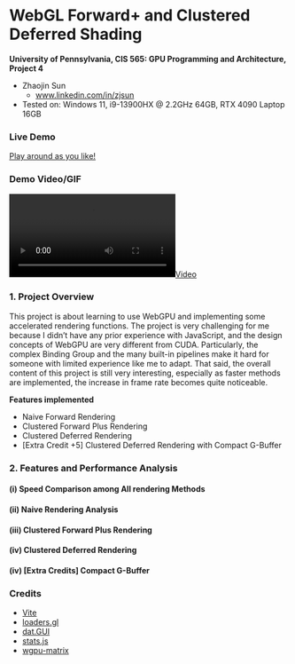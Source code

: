 WebGL Forward+ and Clustered Deferred Shading
======================

**University of Pennsylvania, CIS 565: GPU Programming and Architecture, Project 4**

* Zhaojin Sun
  * www.linkedin.com/in/zjsun
* Tested on: Windows 11, i9-13900HX @ 2.2GHz 64GB, RTX 4090 Laptop 16GB

### Live Demo

[Play around as you like!](https://zjsun1017.github.io/Project4-WebGPU-Forward-Plus-and-Clustered-Deferred/)

### Demo Video/GIF

[![](img/video.mp4)](TODO)


### 1. Project Overview
This project is about learning to use WebGPU and implementing some accelerated rendering functions. The project is very challenging for me because I didn’t have any prior experience with JavaScript, and the design concepts of WebGPU are very different from CUDA. Particularly, the complex Binding Group and the many built-in pipelines make it hard for someone with limited experience like me to adapt. That said, the overall content of this project is still very interesting, especially as faster methods are implemented, the increase in frame rate becomes quite noticeable.

**Features implemented**
- Naive Forward Rendering
- Clustered Forward Plus Rendering
- Clustered Deferred Rendering
- [Extra Credit +5] Clustered Deferred Rendering with Compact G-Buffer

### 2. Features and Performance Analysis
#### (i) Speed Comparison among All rendering Methods




#### (ii) Naive Rendering Analysis

#### (iii) Clustered Forward Plus Rendering

#### (iv) Clustered Deferred Rendering

#### (iv) [Extra Credits] Compact G-Buffer

### Credits

- [Vite](https://vitejs.dev/)
- [loaders.gl](https://loaders.gl/)
- [dat.GUI](https://github.com/dataarts/dat.gui)
- [stats.js](https://github.com/mrdoob/stats.js)
- [wgpu-matrix](https://github.com/greggman/wgpu-matrix)

